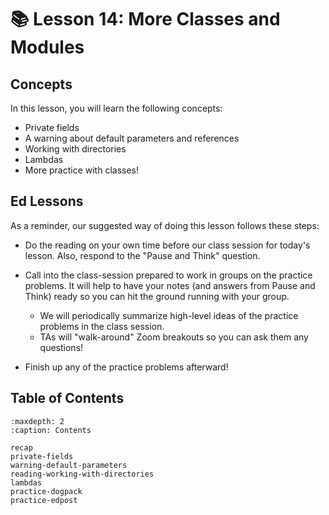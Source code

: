 # 📚 Lesson 14: More Classes and Modules

##  Concepts  

In this lesson, you will learn the following concepts:  
-  Private fields  
-  A warning about default parameters and references  
-  Working with directories  
-  Lambdas  
-  More practice with classes!  

##  Ed Lessons  

As a reminder, our suggested way of doing this lesson follows these steps:  
-  Do the reading on your own time before our class session for today's lesson. Also, respond to the "Pause and Think" question.  
-  Call into the class-session prepared to work in groups on the practice problems. It will help to have your notes (and answers from Pause and Think) ready so you can hit the ground running with your group.  
    -  We will periodically summarize high-level ideas of the practice problems in the class session.  
    -  TAs will "walk-around" Zoom breakouts so you can ask them any questions!  

-  Finish up any of the practice problems afterward!  



## Table of Contents

```{toctree}
:maxdepth: 2
:caption: Contents

recap
private-fields
warning-default-parameters
reading-working-with-directories
lambdas
practice-dogpack
practice-edpost
```